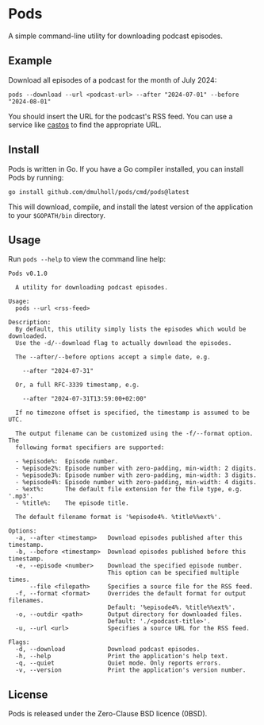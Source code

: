 # Pods

[1]: https://castos.com/tools/find-podcast-rss-feed/


A simple command-line utility for downloading podcast episodes.


## Example

Download all episodes of a podcast for the month of July 2024:

```
pods --download --url <podcast-url> --after "2024-07-01" --before "2024-08-01"
```

You should insert the URL for the podcast's RSS feed.
You can use a service like [castos][1] to find the appropriate URL.


## Install

Pods is written in Go. If you have a Go compiler installed, you can install Pods by running:

```
go install github.com/dmulholl/pods/cmd/pods@latest
```

This will download, compile, and install the latest version of the application to your `$GOPATH/bin` directory.


## Usage

Run `pods --help` to view the command line help:

```
Pods v0.1.0

  A utility for downloading podcast episodes.

Usage:
  pods --url <rss-feed>

Description:
  By default, this utility simply lists the episodes which would be downloaded.
  Use the -d/--download flag to actually download the episodes.

  The --after/--before options accept a simple date, e.g.

    --after "2024-07-31"

  Or, a full RFC-3339 timestamp, e.g.

    --after "2024-07-31T13:59:00+02:00"

  If no timezone offset is specified, the timestamp is assumed to be UTC.

  The output filename can be customized using the -f/--format option. The
  following format specifiers are supported:

  - %episode%:  Episode number.
  - %episode2%: Episode number with zero-padding, min-width: 2 digits.
  - %episode3%: Episode number with zero-padding, min-width: 3 digits.
  - %episode4%: Episode number with zero-padding, min-width: 4 digits.
  - %ext%:      The default file extension for the file type, e.g. '.mp3'.
  - %title%:    The episode title.

  The default filename format is '%episode4%. %title%%ext%'.

Options:
  -a, --after <timestamp>   Download episodes published after this timestamp.
  -b, --before <timestamp>  Download episodes published before this timestamp.
  -e, --episode <number>    Download the specified episode number.
                            This option can be specified multiple times.
      --file <filepath>     Specifies a source file for the RSS feed.
  -f, --format <format>     Overrides the default format for output filenames.
                            Default: '%episode4%. %title%%ext%'.
  -o, --outdir <path>       Output directory for downloaded files.
                            Default: './<podcast-title>'.
  -u, --url <url>           Specifies a source URL for the RSS feed.

Flags:
  -d, --download            Download podcast episodes.
  -h, --help                Print the application's help text.
  -q, --quiet               Quiet mode. Only reports errors.
  -v, --version             Print the application's version number.
```

## License

Pods is released under the Zero-Clause BSD licence (0BSD).
